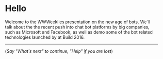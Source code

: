 # Hello

Welcome to the WWWeeklies presentation on the new age of bots. We'll talk about the the recent push into chat bot platforms by big companies, such as Microsoft and Facebook, as well as demo some of the bot related technologies launched by at Build 2016.

---

(*Say "What's next" to continue, "Help" if you are lost*)
